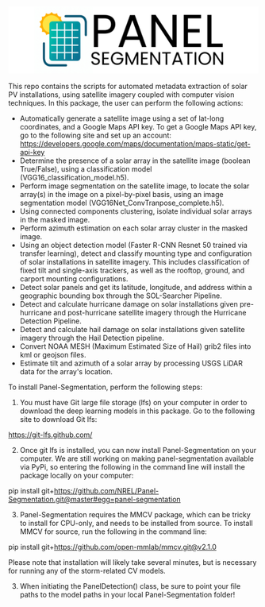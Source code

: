 ![Panel Segmentation Icon](docs/_static/panel_segmentation_cropped_icon.png)

This repo contains the scripts for automated metadata extraction of solar PV installations, 
using satellite imagery coupled with computer vision techniques. In this package, the user
can perform the following actions:
- Automatically generate a satellite image using a set of lat-long coordinates, and a Google 
Maps API key. To get a Google Maps API key, go to the following site and set up an account:
https://developers.google.com/maps/documentation/maps-static/get-api-key
- Determine the presence of a solar array in the satellite image (boolean True/False), using a 
classification model (VGG16_classification_model.h5).
- Perform image segmentation on the satellite image, to locate the solar array(s) in the 
image on a pixel-by-pixel basis, using an image segmentation model (VGG16Net_ConvTranpose_complete.h5).
- Using connected components clustering, isolate individual solar arrays in the masked image.
- Perform azimuth estimation on each solar array cluster in the masked image.
- Using an object detection model (Faster R-CNN Resnet 50 trained via transfer learning), detect
and classify mounting type and configuration of solar installations in satellite imagery. This includes
classification of fixed tilt and single-axis trackers, as well as the rooftop, 
ground, and carport mounting configurations.
- Detect solar panels and get its latitude, longitude, and address within a geographic bounding box through the SOL-Searcher Pipeline.
- Detect and calculate hurricane damage on solar installations given pre-hurricane and post-hurricane satellite imagery through the Hurricane Detection Pipeline.
- Detect and calculate hail damage on solar installations given satellite imagery through the Hail Detection pipeline.
- Convert NOAA MESH (Maximum Estimated Size of Hail) grib2 files into kml or geojson files.
- Estimate tilt and azimuth of a solar array by processing USGS LiDAR data for the array's location.

To install Panel-Segmentation, perform the following steps:

1. You must have Git large file storage (lfs) on your computer in order to download the deep learning models in this package. Go to the following site to download Git lfs: 

https://git-lfs.github.com/

2. Once git lfs is installed, you can now install Panel-Segmentation on your computer. We are still working on making panel-segmentation available via PyPi, so entering the following in the command line will install the package locally on your computer:

pip install git+https://github.com/NREL/Panel-Segmentation.git@master#egg=panel-segmentation

3. Panel-Segmentation requires the MMCV package, which can be tricky to install for CPU-only, and needs to be installed from source. To install MMCV for source, run the following in the command line:

pip install git+https://github.com/open-mmlab/mmcv.git@v2.1.0

Please note that installation will likely take several minutes, but is necessary for running any of the storm-related CV models.

3. When initiating the PanelDetection() class, be sure to point your file paths to the model paths in your local Panel-Segmentation folder!




